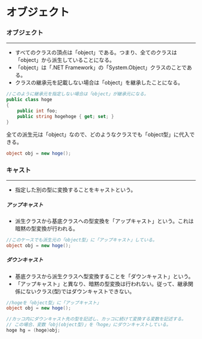 #  オブジェクト
### オブジェクト
------------------
* すべてのクラスの頂点は「object」である。つまり、全てのクラスは「object」から派生していることになる。
* 「object」は「.NET Framework」の「System.Object」クラスのことである。
* クラスの継承元を記載しない場合は「object」を継承したことになる。

```csharp
//このように継承元を指定しない場合は「object」が継承元になる。
public class hoge
{
    public int foo;
    public string hogehoge { get; set; }
}
```

全ての派生元は「object」なので、どのようなクラスでも「object型」に代入できる。
```csharp
object obj = new hoge();
```

### キャスト
---------------------
* 指定した別の型に変換することをキャストという。

##### アップキャスト
* 派生クラスから基底クラスへの型変換を「アップキャスト」という。これは暗黙の型変換が行われる。

```csharp
//このケースでも派生元の「object型」に「アップキャスト」している。
object obj = new hoge();
```

##### ダウンキャスト
* 基底クラスから派生クラスへ型変換することを「ダウンキャスト」という。
* 「アップキャスト」と異なり、暗黙の型変換は行われない。従って、継承関係にないクラス(型)ではダウンキャストできない。

```csharp
//hogeを「object型」に「アップキャスト」
object obj = new hoge();

//カッコ内にダウンキャスト先の型を記述し、カッコに続けて変換する変数を記述する。
// この場合、変数「obj(object型)」を「hoge」にダウンキャストしている。
hoge hg = (hoge)obj;
```
